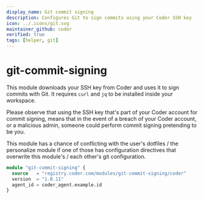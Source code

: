 ```yaml
---
display_name: Git commit signing
description: Configures Git to sign commits using your Coder SSH key
icon: ../.icons/git.svg
maintainer_github: coder
verified: true
tags: [helper, git]
---
```


# git-commit-signing

This module downloads your SSH key from Coder and uses it to sign commits with Git.
It requires `curl` and `jq` to be installed inside your workspace.

Please observe that using the SSH key that's part of your Coder account for commit signing, means that in the event of a breach of your Coder account, or a malicious admin, someone could perform commit signing pretending to be you.

This module has a chance of conflicting with the user's dotfiles / the personalize module if one of those has configuration directives that overwrite this module's / each other's git configuration.

```tf
module "git-commit-signing" {
  source   = "registry.coder.com/modules/git-commit-signing/coder"
  version  = "1.0.11"
  agent_id = coder_agent.example.id
}
```
